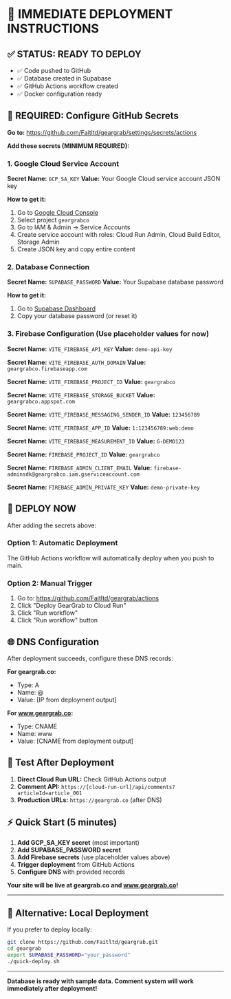 # 🚀 IMMEDIATE DEPLOYMENT INSTRUCTIONS

## ✅ **STATUS: READY TO DEPLOY**
- ✅ Code pushed to GitHub
- ✅ Database created in Supabase  
- ✅ GitHub Actions workflow created
- ✅ Docker configuration ready

## 🔑 **REQUIRED: Configure GitHub Secrets**

**Go to:** https://github.com/Faitltd/geargrab/settings/secrets/actions

**Add these secrets (MINIMUM REQUIRED):**

### 1. Google Cloud Service Account
**Secret Name:** `GCP_SA_KEY`
**Value:** Your Google Cloud service account JSON key

**How to get it:**
1. Go to [Google Cloud Console](https://console.cloud.google.com)
2. Select project `geargrabco`
3. Go to IAM & Admin → Service Accounts
4. Create service account with roles: Cloud Run Admin, Cloud Build Editor, Storage Admin
5. Create JSON key and copy entire content

### 2. Database Connection
**Secret Name:** `SUPABASE_PASSWORD`
**Value:** Your Supabase database password

**How to get it:**
1. Go to [Supabase Dashboard](https://supabase.com/dashboard/project/absmquyhavntfoojvskl/settings/database)
2. Copy your database password (or reset it)

### 3. Firebase Configuration (Use placeholder values for now)
**Secret Name:** `VITE_FIREBASE_API_KEY`
**Value:** `demo-api-key`

**Secret Name:** `VITE_FIREBASE_AUTH_DOMAIN`
**Value:** `geargrabco.firebaseapp.com`

**Secret Name:** `VITE_FIREBASE_PROJECT_ID`
**Value:** `geargrabco`

**Secret Name:** `VITE_FIREBASE_STORAGE_BUCKET`
**Value:** `geargrabco.appspot.com`

**Secret Name:** `VITE_FIREBASE_MESSAGING_SENDER_ID`
**Value:** `123456789`

**Secret Name:** `VITE_FIREBASE_APP_ID`
**Value:** `1:123456789:web:demo`

**Secret Name:** `VITE_FIREBASE_MEASUREMENT_ID`
**Value:** `G-DEMO123`

**Secret Name:** `FIREBASE_PROJECT_ID`
**Value:** `geargrabco`

**Secret Name:** `FIREBASE_ADMIN_CLIENT_EMAIL`
**Value:** `firebase-adminsdk@geargrabco.iam.gserviceaccount.com`

**Secret Name:** `FIREBASE_ADMIN_PRIVATE_KEY`
**Value:** `demo-private-key`

## 🚀 **DEPLOY NOW**

After adding the secrets above:

### Option 1: Automatic Deployment
The GitHub Actions workflow will automatically deploy when you push to main.

### Option 2: Manual Trigger
1. Go to: https://github.com/Faitltd/geargrab/actions
2. Click "Deploy GearGrab to Cloud Run"
3. Click "Run workflow"
4. Click "Run workflow" button

## 🌐 **DNS Configuration**

After deployment succeeds, configure these DNS records:

**For geargrab.co:**
- Type: A
- Name: @
- Value: [IP from deployment output]

**For www.geargrab.co:**
- Type: CNAME
- Name: www
- Value: [CNAME from deployment output]

## 🧪 **Test After Deployment**

1. **Direct Cloud Run URL:** Check GitHub Actions output
2. **Comment API:** `https://[cloud-run-url]/api/comments?articleId=article_001`
3. **Production URLs:** `https://geargrab.co` (after DNS)

## ⚡ **Quick Start (5 minutes)**

1. **Add GCP_SA_KEY secret** (most important)
2. **Add SUPABASE_PASSWORD secret**
3. **Add Firebase secrets** (use placeholder values above)
4. **Trigger deployment** from GitHub Actions
5. **Configure DNS** with provided records

**Your site will be live at geargrab.co and www.geargrab.co!**

---

## 🔧 **Alternative: Local Deployment**

If you prefer to deploy locally:

```bash
git clone https://github.com/Faitltd/geargrab.git
cd geargrab
export SUPABASE_PASSWORD="your_password"
./quick-deploy.sh
```

---

**Database is ready with sample data. Comment system will work immediately after deployment!**
